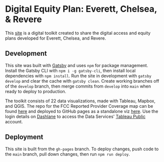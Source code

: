 # Digital Equity Plan: Everett, Chelsea, & Revere

This [site](https://mapc.github.io/digital-equity-report/) is a digital toolkit created to share the digital access and equity plans developed for Everett, Chelsea, and Revere.

## Development

This site was built with [Gatsby](https://www.gatsbyjs.com/) and uses `npm` for package management. Install the Gatsby CLI with `npm i -g gatsby-cli`, then install local dependencies with `npm install`. Run the site in development with `gatsby develop` and clear the cache with `gatsby clean`. Create working branches off of the `develop` branch, then merge commits from `develop` into `main` when ready to deploy to production.

The toolkit consists of 22 data visualizations, made with Tableau, Mapbox, and QGIS. The repo for the FCC Reported Provider Coverage map can be found [here](https://github.com/MAPC/fcc-map) and deployed to GitHub pages as a standalone viz [here](https://mapc.github.io/fcc-map/). Use the login details on [Dashlane](https://app.dashlane.com/login) to access the Data Services' [Tableau Public](https://public.tableau.com/s/) account.

## Deployment

This site is built from the `gh-pages` branch. To deploy changes, push code to the `main` branch, pull down changes, then run `npm run deploy`.
